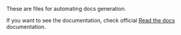 These are files for automating docs generation.

If you want to see the documentation, check official [Read the docs](https://{{cookiecutter.project_name}}.readthedocs.io) documentation.
